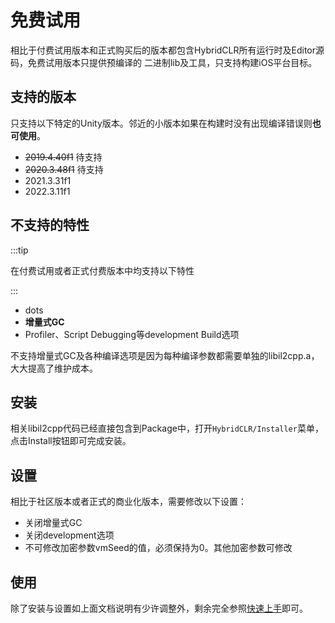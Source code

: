 # 免费试用

相比于付费试用版本和正式购买后的版本都包含HybridCLR所有运行时及Editor源码，免费试用版本只提供预编译的
二进制lib及工具，只支持构建iOS平台目标。

## 支持的版本

只支持以下特定的Unity版本。邻近的小版本如果在构建时没有出现编译错误则**也可使用**。

- ~~2019.4.40f1~~ 待支持
- ~~2020.3.48f1~~ 待支持 
- 2021.3.31f1
- 2022.3.11f1

## 不支持的特性

:::tip

在付费试用或者正式付费版本中均支持以下特性

:::

- dots
- **增量式GC**
- Profiler、Script Debugging等development Build选项

不支持增量式GC及各种编译选项是因为每种编译参数都需要单独的libil2cpp.a，大大提高了维护成本。

## 安装

相关libil2cpp代码已经直接包含到Package中，打开`HybridCLR/Installer`菜单，点击Install按钮即可完成安装。

## 设置

相比于社区版本或者正式的商业化版本，需要修改以下设置：

- 关闭增量式GC
- 关闭development选项
- 不可修改加密参数vmSeed的值，必须保持为0。其他加密参数可修改

## 使用

除了安装与设置如上面文档说明有少许调整外，剩余完全参照[快速上手](./quickstartchecked)即可。
